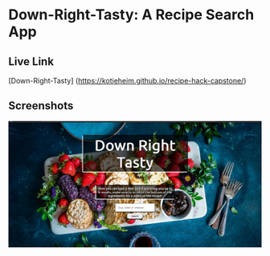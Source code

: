 # Down-Right-Tasty: A Recipe Search App


## Live Link
[Down-Right-Tasty] (https://kotieheim.github.io/recipe-hack-capstone/)

## Screenshots

<img src="screenshots/homepage.png" >

